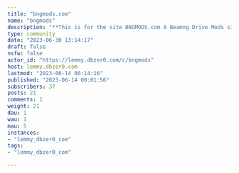 ```yaml
---
title: "bngmods.com" 
name: "bngmods"
description: "**This is for the site BNGMODS.com A Beamng Drive Mods site**When posting mods **do not** use, Modsfire/SharemodsOnedrive, GoogleDrive/MediaFire, ETCare allowed"
type: community
date: "2023-06-30 13:14:17"
draft: false
nsfw: false
actor_id: "https://lemmy.dbzer0.com/c/bngmods"
host: lemmy.dbzer0.com
lastmod: "2023-06-14 00:14:16"
published: "2023-06-14 00:01:56"
subscribers: 37
posts: 21
comments: 1
weight: 21
dau: 1
wau: 1
mau: 5
instances:
- "lemmy_dbzer0_com"
tags: 
- "lemmy_dbzer0_com"

---
```


